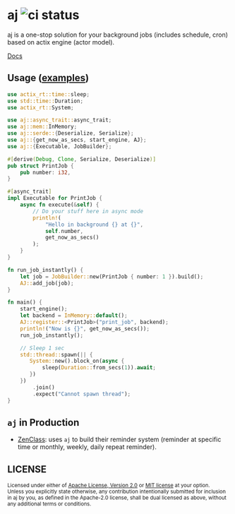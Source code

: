# aj ![ci status](https://github.com/cptrodgers/aj/actions/workflows/test-and-build.yml/badge.svg)

aj is a one-stop solution for your background jobs (includes schedule, cron) based on actix engine (actor model).

[Docs](https://github.com/cptrodgers/aj/blob/master/docs)

## Usage ([examples](https://github.com/cptrodgers/aj/tree/master/examples))

```rust
use actix_rt::time::sleep;
use std::time::Duration;
use actix_rt::System;

use aj::async_trait::async_trait;
use aj::mem::InMemory;
use aj::serde::{Deserialize, Serialize};
use aj::{get_now_as_secs, start_engine, AJ};
use aj::{Executable, JobBuilder};

#[derive(Debug, Clone, Serialize, Deserialize)]
pub struct PrintJob {
    pub number: i32,
}

#[async_trait]
impl Executable for PrintJob {
    async fn execute(&self) {
        // Do your stuff here in async mode
        println!(
            "Hello in background {} at {}",
            self.number,
            get_now_as_secs()
        );
    }
}

fn run_job_instantly() {
    let job = JobBuilder::new(PrintJob { number: 1 }).build();
    AJ::add_job(job);
}

fn main() {
    start_engine();
    let backend = InMemory::default();
    AJ::register::<PrintJob>("print_job", backend);
    println!("Now is {}", get_now_as_secs());
    run_job_instantly();

    // Sleep 1 sec
    std::thread::spawn(|| {
       System::new().block_on(async {
           sleep(Duration::from_secs(1)).await;
       })
    })
        .join()
        .expect("Cannot spawn thread");
}
```

## `aj` in Production

- [ZenClass](https://zenclass.co): uses `aj` to build their reminder system (reminder at specific time or monthly, weekly, daily repeat reminder).

## LICENSE

<sup>
Licensed under either of <a href="LICENSE-APACHE">Apache License, Version
2.0</a> or <a href="LICENSE-MIT">MIT license</a> at your option.
</sup>

<br>

<sub>
Unless you explicitly state otherwise, any contribution intentionally submitted
for inclusion in aj by you, as defined in the Apache-2.0 license, shall be
dual licensed as above, without any additional terms or conditions.
</sub>
